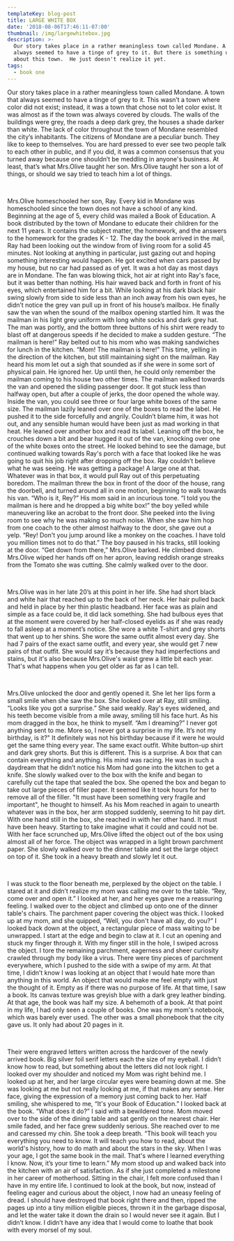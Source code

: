 ```yaml
---
templateKey: blog-post
title: LARGE WHITE BOX
date: '2018-08-06T17:46:11-07:00'
thumbnail: /img/largewhitebox.jpg
description: >-
  Our story takes place in a rather meaningless town called Mondane. A town that
  always seemed to have a tinge of grey to it. But there is something unique
  about this town.  He just doesn't realize it yet.
tags:
  - book one
---
```

Our story takes place in a rather meaningless town called Mondane. A town that always seemed to have a tinge of grey to it. This wasn’t a town where color did not exist; instead, it was a town that chose not to let color exist. It was almost as if the town was always covered by clouds. The walls of the buildings were grey, the roads a deep dark grey, the houses a shade darker than white. The lack of color throughout the town of Mondane resembled the city’s inhabitants. The citizens of Mondane are a peculiar bunch. They like to keep to themselves. You are hard pressed to ever see two people talk to each other in public, and if you did, it was a common consensus that you turned away because one shouldn’t be meddling in anyone's business. At least, that’s what Mrs.Olive taught her son. Mrs.Olive taught her son a lot of things, or should we say tried to teach him a lot of things.

<br />

Mrs.Olive homeschooled her son, Ray. Every kid in Mondane was homeschooled since the town does not have a school of any kind. Beginning at the age of 5, every child was mailed a Book of Education. A book distributed by the town of Mondane to educate their children for the next 11 years. It contains the subject matter, the homework, and the answers to the homework for the grades K - 12. The day the book arrived in the mail, Ray had been looking out the window from of living room for a solid 45 minutes. Not looking at anything in particular, just gazing out and hoping something interesting would happen. He got excited when cars passed by my house, but no car had passed as of yet. It was a hot day as most days are in Mondane. The fan was blowing thick, hot air at right into Ray's face, but it was better than nothing. His hair waved back and forth in front of his eyes, which entertained him for a bit. While looking at his dark black hair swing slowly from side to side less than an inch away from his own eyes, he didn’t notice the grey van pull up in front of his house’s mailbox. He finally saw the van when the sound of the mailbox opening startled him. It was the mailman in his light grey uniform with long white socks and dark grey hat. The man was portly, and the bottom three buttons of his shirt were ready to blast off at dangerous speeds if he decided to make a sudden gesture. “The mailman is here!” Ray belted out to his mom who was making sandwiches for lunch in the kitchen. “Mom! The mailman is here!” This time, yelling in the direction of the kitchen, but still maintaining sight on the mailman. Ray heard his mom let out a sigh that sounded as if she were in some sort of physical pain. He ignored her. Up until then, he could only remember the mailman coming to his house two other times. The mailman walked towards the van and opened the sliding passenger door. It got stuck less than halfway open, but after a couple of jerks, the door opened the whole way. Inside the van, you could see three or four large white boxes of the same size. The mailman lazily leaned over one of the boxes to read the label. He pushed it to the side forcefully and angrily. Couldn’t blame him, it was hot out, and any sensible human would have been just as mad working in that heat. He leaned over another box and read its label. Leaning off the box, he crouches down a bit and bear hugged it out of the van, knocking over one of the white boxes onto the street. He looked behind to see the damage, but continued walking towards Ray's porch with a face that looked like he was going to quit his job right after dropping off the box. Ray couldn’t believe what he was seeing. He was getting a package! A large one at that. Whatever was in that box, it would pull Ray out of this perpetuating boredom. The mailman threw the box in front of the door of the house, rang the doorbell, and turned around all in one motion, beginning to walk towards his van. “Who is it, Rey?” His mom said in an incurious tone. “I told you the mailman is here and he dropped a big white box!” the boy yelled while maneuvering like an acrobat to the front door. She peeked into the living room to see why he was making so much noise. When she saw him hop from one coach to the other almost halfway to the door, she gave out a yelp. “Rey! Don't you jump around like a monkey on the coaches. I have told you million times not to do that.” The boy paused in his tracks, still looking at the door. “Get down from there,” Mrs.Olive barked. He climbed down. Mrs.Olive wiped her hands off on her apron, leaving reddish orange streaks from the Tomato she was cutting. She calmly walked over to the door. 

<br />

Mrs.Olive was in her late 20’s at this point in her life. She had short black and white hair that reached up to the back of her neck. Her hair pulled back and held in place by her thin plastic headband. Her face was as plain and simple as a face could be, it did lack something. She had bulbous eyes that at the moment were covered by her half-closed eyelids as if she was ready to fall asleep at a moment’s notice. She wore a white T-shirt and grey shorts that went up to her shins. She wore the same outfit almost every day. She had 7 pairs of the exact same outfit, and every year, she would get 7 new pairs of that outfit. She would say it’s because they had imperfections and stains, but it's also because Mrs.Olive's waist grew a little bit each year. That's what happens when you get older as far as I can tell.

<br />

Mrs.Olive unlocked the door and gently opened it. She let her lips form a small smile when she saw the box. She looked over at Ray, still smiling. “Looks like you got a surprise.” She said weakly. Ray's eyes widened, and his teeth become visible from a mile away, smiling till his face hurt. As his mom dragged in the box, he think to myself. “Am I dreaming?” I never got anything sent to me. More so, I never got a surprise in my life. It’s not my birthday, is it?" It definitely was not his birthday because if it were he would get the same thing every year. The same exact outfit. White button-up shirt and dark grey shorts. But this is different. This is a surprise. A box that can contain everything and anything. His mind was racing. He was in such a daydream that he didn’t notice his Mom had gone into the kitchen to get a knife. She slowly walked over to the box with the knife and began to carefully cut the tape that sealed the box. She opened the box and began to take out large pieces of filler paper. It seemed like it took hours for her to remove all of the filler. "It must have been something very fragile and important", he thought to himself. As his Mom reached in again to unearth whatever was in the box, her arm stopped suddenly, seeming to hit pay dirt. With one hand still in the box, she reached in with her other hand. It must have been heavy. Starting to take imagine what it could and could not be. With her face scrunched up, Mrs.Olive lifted the object out of the box using almost all of her force. The object was wrapped in a light brown parchment paper. She slowly walked over to the dinner table and set the large object on top of it. She took in a heavy breath and slowly let it out.

<br />

I was stuck to the floor beneath me, perplexed by the object on the table. I stared at it and didn’t realize my mom was calling me over to the table. “Rey, come over and open it.” I looked at her, and her eyes gave me a reassuring feeling. I walked over to the object and climbed up onto one of the dinner table's chairs. The parchment paper covering the object was thick. I looked up at my mom, and she quipped, “Well, you don't have all day, do you?” I looked back down at the object, a rectangular piece of mass waiting to be unwrapped. I start at the edge and begin to claw at it. I cut an opening and stuck my finger through it. With my finger still in the hole, I swiped across the object. I tore the remaining parchment, eagerness and sheer curiosity crawled through my body like a virus. There were tiny pieces of parchment everywhere, which I pushed to the side with a swipe of my arm. At that time, I didn’t know I was looking at an object that I would hate more than anything in this world. An object that would make me feel empty with just the thought of it. Empty as if there was no purpose of life. At that time, I saw a book. Its canvas texture was greyish blue with a dark grey leather binding. At that age, the book was half my size. A behemoth of a book. At that point in my life, I had only seen a couple of books. One was my mom's notebook, which was barely ever used. The other was a small phonebook that the city gave us. It only had about 20 pages in it.

<br />

Their were engraved letters written across the hardcover of the newly arrived book. Big silver foil serif letters each the size of my eyeball. I didn’t know how to read, but something about the letters did not look right. I looked over my shoulder and noticed my Mom was right behind me. I looked up at her, and her large circular eyes were beaming down at me. She was looking at me but not really looking at me, if that makes any sense. Her face, giving the expression of a memory just coming back to her. Half smiling, she whispered to me, “It's your Book of Education.” I looked back at the book. “What does it do?” I said with a bewildered tone. Mom moved over to the side of the dining table and sat gently on the nearest chair. Her smile faded, and her face grew suddenly serious. She reached over to me and caressed my chin. She took a deep breath. “This book will teach you everything you need to know. It will teach you how to read, about the world's history, how to do math and about the stars in the sky. When I was your age, I got the same book in the mail. That's where I learned everything I know. Now, it’s your time to learn.” My mom stood up and walked back into the kitchen with an air of satisfaction. As if she just completed a milestone in her career of motherhood. Sitting in the chair, I felt more confused than I have in my entire life. I continued to look at the book, but now, instead of feeling eager and curious about the object, I now had an uneasy feeling of dread. I should have destroyed that book right there and then, ripped the pages up into a tiny million eligible pieces, thrown it in the garbage disposal, and let the water take it down the drain so I would never see it again. But I didn’t know. I didn’t have any idea that I would come to loathe that book with every morsel of my soul.
